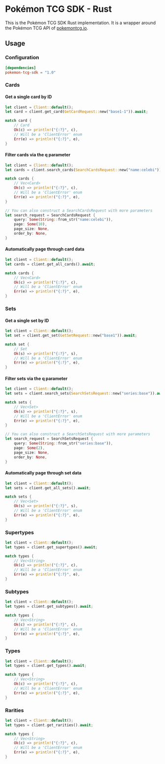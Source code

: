 # Pokémon TCG SDK - Rust

This is the Pokémon TCG SDK Rust implementation. It is a wrapper around the Pokémon TCG API of [pokemontcg.io](http://pokemontcg.io/).

## Usage

### Configuration

```toml
[dependencies]
pokemon-tcg-sdk = "1.0"
```

### Cards

#### Get a single card by ID

```rust
let client = Client::default();
let card = client.get_card(GetCardRequest::new("base1-1")).await;

match card {
    // Card
    Ok(c) => println!("{:?}", c),
    // Will be a 'ClientError' enum
    Err(e) => println!("{:?}", e),
}
```

#### Filter cards via the q parameter

```rust
let client = Client::default();
let cards = client.search_cards(SearchCardsRequest::new("name:celebi")).await;

match cards {
    // Vec<Card>
    Ok(c) => println!("{:?}", c),
    // Will be a 'ClientError' enum
    Err(e) => println!("{:?}", e),
}

// You can also construct a SearchCardsRequest with more parameters
let search_request = SearchCardsRequest {
    query: Some(String::from_str("name:celebi")),
    page: Some(10),
    page_size: None,
    order_by: None,
}
```

#### Automatically page through card data

```rust
let client = Client::default();
let cards = client.get_all_cards().await;

match cards {
    // Vec<Card>
    Ok(c) => println!("{:?}", c),
    // Will be a 'ClientError' enum
    Err(e) => println!("{:?}", e),
}
```

### Sets

#### Get a single set by ID

```rust
let client = Client::default();
let set = client.get_set(GetSetRequest::new("base1")).await;

match set {
    // Set
    Ok(s) => println!("{:?}", s),
    // Will be a 'ClientError' enum
    Err(e) => println!("{:?}", e),
}
```

#### Filter sets via the q parameter

```rust
let client = Client::default();
let sets = client.search_sets(SearchSetsRequest::new("series:base")).await;

match sets {
    // Vec<Set>
    Ok(s) => println!("{:?}", s),
    // Will be a 'ClientError' enum
    Err(e) => println!("{:?}", e),
}

// You can also construct a SearchSetsRequest with more parameters
let search_request = SearchSetsRequest {
    query: Some(String::from_str("series:base")),
    page: Some(2),
    page_size: None,
    order_by: None,
}
```

#### Automatically page through set data

```rust
let client = Client::default();
let sets = client.get_all_sets().await;

match sets {
    // Vec<Set>
    Ok(s) => println!("{:?}", s),
    // Will be a 'ClientError' enum
    Err(e) => println!("{:?}", e),
}
```

### Supertypes

```rust
let client = Client::default();
let types = client.get_supertypes().await;

match types {
    // Vec<String>
    Ok(c) => println!("{:?}", c),
    // Will be a 'ClientError' enum
    Err(e) => println!("{:?}", e),
}
```

### Subtypes

```rust
let client = Client::default();
let types = client.get_subtypes().await;

match types {
    // Vec<String>
    Ok(c) => println!("{:?}", c),
    // Will be a 'ClientError' enum
    Err(e) => println!("{:?}", e),
}
```

### Types

```rust
let client = Client::default();
let types = client.get_types().await;

match types {
    // Vec<String>
    Ok(c) => println!("{:?}", c),
    // Will be a 'ClientError' enum
    Err(e) => println!("{:?}", e),
}
```

### Rarities

```rust
let client = Client::default();
let types = client.get_rarities().await;

match types {
    // Vec<String>
    Ok(c) => println!("{:?}", c),
    // Will be a 'ClientError' enum
    Err(e) => println!("{:?}", e),
}
```
